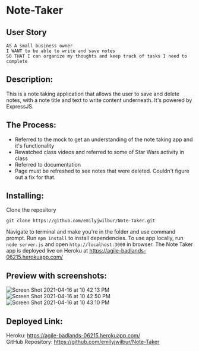 # Note-Taker

## User Story

```
AS A small business owner
I WANT to be able to write and save notes
SO THAT I can organize my thoughts and keep track of tasks I need to complete
```

## Description:

This is a note taking application that allows the user to save and delete notes, with a note title and text to write content underneath. It's powered by ExpressJS.



## The Process:
- Referred to the mock to get an understanding of the note taking app and it's functionality
- Rewatched class videos and referred to some of Star Wars activity in class
- Referred to documentation
- Page must be refreshed to see notes that were deleted. Couldn't figure out a fix for that.



## Installing:
Clone the repository 

```
git clone https://github.com/emilyjwilbur/Note-Taker.git
```
Navigate to terminal and make you're in the folder and use command prompt.
Run ```npm install``` to install dependencies. To use app locally, run ```node server.js``` and open ```http://localhost:3000``` in browser. The Note Taker app is deployed live on Heroku at https://agile-badlands-06215.herokuapp.com/


## Preview with screenshots:
![Screen Shot 2021-04-16 at 10 42 13 PM](https://user-images.githubusercontent.com/79462454/115099869-bfb71900-9f06-11eb-9000-8da3038971f7.png)
![Screen Shot 2021-04-16 at 10 42 50 PM](https://user-images.githubusercontent.com/79462454/115099875-ccd40800-9f06-11eb-9960-a2605c39b6ab.png)
![Screen Shot 2021-04-16 at 10 43 10 PM](https://user-images.githubusercontent.com/79462454/115099876-d0678f00-9f06-11eb-889a-46060ab06202.png)

## Deployed Link:

Heroku: https://agile-badlands-06215.herokuapp.com/ <br>
GitHub Repository: https://github.com/emilyjwilbur/Note-Taker



